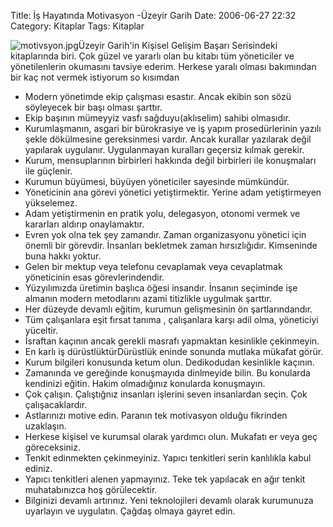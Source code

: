 Title: İş Hayatında Motivasyon -Üzeyir Garih
Date: 2006-06-27 22:32
Category: Kitaplar
Tags: Kitaplar

![motivsyon.jpg][]Üzeyir Garih'in Kişisel Gelişim Başarı Serisindeki
kitaplarında biri. Çok güzel ve yararlı olan bu kitabı tüm yöneticiler
ve yönetilenlerin okumasını tavsiye ederim.<!--more--> Herkese yaralı
olması bakımından bir kaç not vermek istiyorum so kısımdan

-   Modern yönetimde ekip çalışması esastır. Ancak ekibin son sözü
    söyleyecek bir başı olması şarttır.
-   Ekip başının mümeyyiz vasfı sağduyu(aklıselim) sahibi olmasıdır.
-   Kurumlaşmanın, asgari bir bürokrasiye ve iş yapım prosedürlerinin
    yazılı şekle dökülmesine gereksinmesi vardır. Ancak kurallar
    yazılarak değil yapılarak uygulanır. Uygulanmayan kuralları geçersiz
    kılmak gerekir.
-   Kurum, mensuplarının birbirleri hakkında değil birbirleri ile
    konuşmaları ile güçlenir.
-   Kurumun büyümesi, büyüyen yöneticiler sayesinde mümkündür.
-   Yöneticinin ana görevi yönetici yetiştirmektir. Yerine adam
    yetiştirmeyen yükselemez.
-   Adam yetiştirmenin en pratik yolu, delegasyon, otonomi vermek ve
    kararları aldırıp onaylamaktır.
-   Evren yok olna tek şey zamandır. Zaman organizasyonu yönetici için
    önemli bir görevdir. İnsanları bekletmek zaman hırsızlığıdır.
    Kimseninde buna hakkı yoktur.
-   Gelen bir mektup veya telefonu cevaplamak veya cevaplatmak
    yöneticinin esas görevlerindendir.
-   Yüzyılımızda üretimin başlıca öğesi insandır. İnsanın seçiminde işe
    almanın modern metodlarını azami titizlikle uygulmak şarttır.
-   Her düzeyde devamlı eğitim, kurumun gelişmesinin ön şartlarındandır.
-   Tüm çalışanlara eşit fırsat tanıma , çalışanlara karşı adil olma,
    yöneticiyi yüceltir.
-   İsraftan kaçının ancak gerekli masrafı yapmaktan kesinlikle
    çekinmeyin.
-   En karlı iş dürüstlüktürDürüstlük eninde sonunda mutlaka mükafat
    görür.
-   Kurum bilgileri konusunda ketum olun. Dedikodudan kesinlikle
    kaçının.
-   Zamanında ve gereğinde konuşmayıda dinlmeyide bilin. Bu konularda
    kendinizi eğitin. Hakim olmadığınız konularda konuşmayın.
-   Çok çalışın. Çalıştığnız insanları işlerini seven insanlardan seçin.
    Çok çalışacaklardır.
-   Astlarınızı motive edin. Paranın tek motivasyon olduğu fikrinden
    uzaklaşın.
-   Herkese kişisel ve kurumsal olarak yardımcı olun. Mukafatı er veya
    geç göreceksiniz.
-   Tenkit edinmekten çekinmeyiniz. Yapıcı tenkitleri serin kanlılıkla
    kabul ediniz.
-   Yapıcı tenkitleri alenen yapmayınız. Teke tek yapılacak en ağır
    tenkit muhatabınızca hoş görülecektir.
-   Bilginizi devamlı artırınız. Yeni teknolojileri devamlı olarak
    kurumunuza uyarlayın ve uygulatın. Çağdaş olmaya gayret edin.

</p>

  [motivsyon.jpg]: http://www.fatihhayrioglu.com/images/motivsyon.thumbnail.jpg
